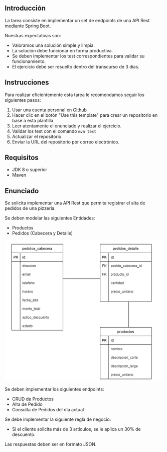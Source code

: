 ## Introducción 
La tarea consiste en implementar un set de endpoints de una API Rest mediante Spring Boot.

Nuestras expectativas son:
- Valoramos una solución simple y limpia.
- La solución debe funcionar en forma productiva. 
- Se deben implementar los test correspondientes para validar su funcionamiento.
- El ejercicio debe ser resuelto dentro del transcurso de 3 días.

## Instrucciones
Para realizar eficientemente esta tarea le recomendamos seguir los siguientes pasos:

1. Usar una cuenta personal en [Github](https://github.com)
2. Hacer clic en el botón "Use this template" para crear un repositorio en base a esta plantilla
3. Leer atentamente el enunciado y realizar el ejercicio.
4. Validar los test con el comando ```mvn test```
5. Actualizar el repositorio. 
6. Enviar la URL del repositorio por correo electrónico. 
 
## Requisitos
- JDK 8 o superior
- Maven

## Enunciado
Se solicita implementar una API Rest que permita registrar el alta de pedidos de una pizzería.

Se deben modelar las siguientes Entidades:
- Productos
- Pedidos (Cabecera y Detalle)

![DER](docs/DER.png)

Se deben implementar los siguientes endpoints:

- CRUD de Productos
- Alta de Pedido
- Consulta de Pedidos del día actual

Se debe implementar la siguiente regla de negocio:

- Si el cliente solicita más de 3 artículos, se le aplica un 30% de descuento.

Las respuestas deben ser en formato JSON.

